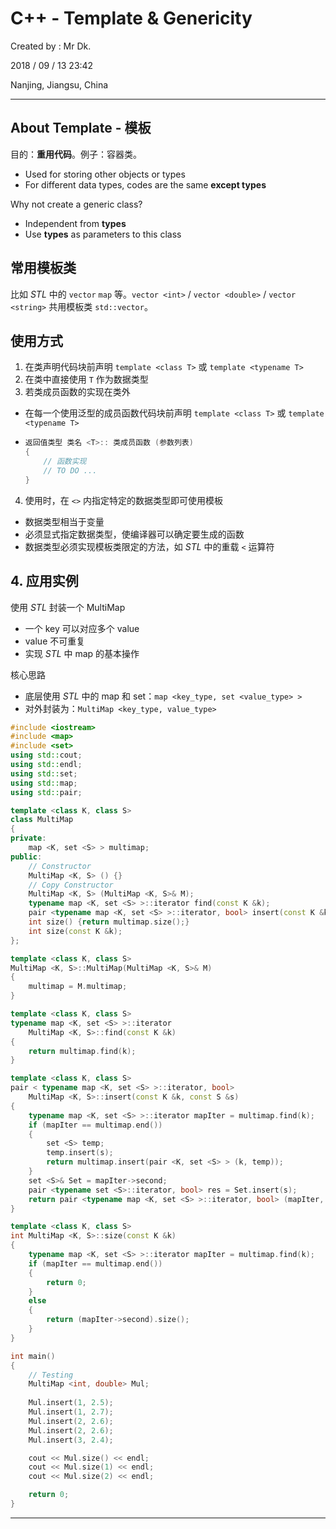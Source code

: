 # C++ - Template & Genericity

Created by : Mr Dk.

2018 / 09 / 13 23:42

Nanjing, Jiangsu, China

---

## About Template - 模板

目的：**重用代码**。例子：容器类。

* Used for storing other objects or types
* For different data types, codes are the same **except types**

Why not create a generic class?

* Independent from **types**
* Use **types** as parameters to this class

## 常用模板类

比如 *STL* 中的 `vector` `map` 等。`vector <int>` / `vector <double>` / `vector <string>` 共用模板类 `std::vector`。

## 使用方式

1. 在类声明代码块前声明 `template <class T>` 或 `template <typename T>`
2. 在类中直接使用 `T` 作为数据类型
3. 若类成员函数的实现在类外
  * 在每一个使用泛型的成员函数代码块前声明 `template <class T>` 或 `template <typename T>`
  * ```c++
    返回值类型 类名 <T>:: 类成员函数 (参数列表)
    {
        // 函数实现
        // TO DO ...
    }
    ```

4. 使用时，在 `<>` 内指定特定的数据类型即可使用模板
  * 数据类型相当于变量
  * 必须显式指定数据类型，使编译器可以确定要生成的函数
  * 数据类型必须实现模板类限定的方法，如 *STL* 中的重载 `<` 运算符

## 4. 应用实例

使用 *STL* 封装一个 MultiMap
  * 一个 key 可以对应多个 value
  * value 不可重复
  * 实现 *STL* 中 map 的基本操作

核心思路
  * 底层使用 *STL* 中的 map 和 set：`map <key_type, set <value_type> >`
  * 对外封装为：`MultiMap <key_type, value_type>`

```c++
#include <iostream>
#include <map>
#include <set>
using std::cout;
using std::endl;
using std::set;
using std::map;
using std::pair;

template <class K, class S>
class MultiMap
{
private:
    map <K, set <S> > multimap;
public:
    // Constructor
    MultiMap <K, S> () {}
    // Copy Constructor
    MultiMap <K, S> (MultiMap <K, S>& M);
    typename map <K, set <S> >::iterator find(const K &k);
    pair <typename map <K, set <S> >::iterator, bool> insert(const K &k, const S &s);
    int size() {return multimap.size();}
    int size(const K &k);
};

template <class K, class S>
MultiMap <K, S>::MultiMap(MultiMap <K, S>& M)
{
    multimap = M.multimap;
}

template <class K, class S>
typename map <K, set <S> >::iterator
    MultiMap <K, S>::find(const K &k)
{
    return multimap.find(k);
}

template <class K, class S>
pair < typename map <K, set <S> >::iterator, bool>
    MultiMap <K, S>::insert(const K &k, const S &s)
{
    typename map <K, set <S> >::iterator mapIter = multimap.find(k);
    if (mapIter == multimap.end())
    {
        set <S> temp;
        temp.insert(s);
        return multimap.insert(pair <K, set <S> > (k, temp));
    }
    set <S>& Set = mapIter->second;
    pair <typename set <S>::iterator, bool> res = Set.insert(s);
    return pair <typename map <K, set <S> >::iterator, bool> (mapIter, res.second);
}

template <class K, class S>
int MultiMap <K, S>::size(const K &k)
{
    typename map <K, set <S> >::iterator mapIter = multimap.find(k);
    if (mapIter == multimap.end())
    {
        return 0;
    }
    else
    {
        return (mapIter->second).size();
    }
}

int main()
{
    // Testing
    MultiMap <int, double> Mul;
    
    Mul.insert(1, 2.5);
    Mul.insert(1, 2.7);
    Mul.insert(2, 2.6);
    Mul.insert(2, 2.6);
    Mul.insert(3, 2.4);

    cout << Mul.size() << endl;
    cout << Mul.size(1) << endl;
    cout << Mul.size(2) << endl;

    return 0;
}
```

---


